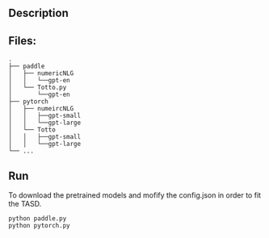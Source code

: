 ## Description

## Files:

    .
    ├── paddle
    │   ├── numericNLG
    │   │   └──gpt-en
    │   └── Totto.py
    │       └──gpt-en
    ├── pytorch
    │   ├── numeircNLG
    │   │   ├──gpt-small
    │   │   └──gpt-large
    │   └── Totto
    │   │   ├──gpt-small
    │   │   └──gpt-large
    └── ...

## Run

To download the pretrained models and mofify the config.json in order to fit the TASD.

```
python paddle.py
python pytorch.py
```
